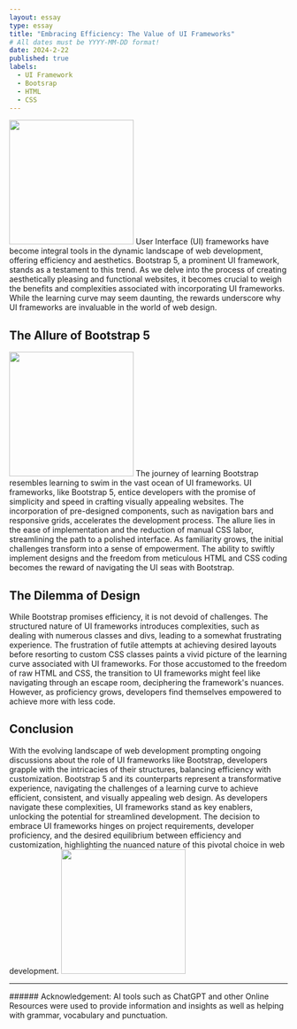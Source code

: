 ```yaml
---
layout: essay
type: essay
title: "Embracing Efficiency: The Value of UI Frameworks"
# All dates must be YYYY-MM-DD format!
date: 2024-2-22
published: true
labels:
  - UI Framework
  - Bootsrap
  - HTML
  - CSS
---
```

<img width="225px" 
     class="rounded float-start pe-4" 
     src="https://cdna.artstation.com/p/assets/images/images/019/010/986/large/joshua-prakash-office-desk.jpg?1561619626" >
User Interface (UI) frameworks have become integral tools in the dynamic landscape of web development, offering efficiency and aesthetics. Bootstrap 5, a prominent UI framework, stands as a testament to this trend. As we delve into the process of creating aesthetically pleasing and functional websites, it becomes crucial to weigh the benefits and complexities associated with incorporating UI frameworks. While the learning curve may seem daunting, the rewards underscore why UI frameworks are invaluable in the world of web design.

## The Allure of Bootstrap 5
<img width="225px" 
     class="rounded float-start pe-4" 
     src="https://htmlburger.com/blog/wp-content/uploads/2021/02/lets-talk-about-bootstrap.png" >
The journey of learning Bootstrap resembles learning to swim in the vast ocean of UI frameworks. UI frameworks, like Bootstrap 5, entice developers with the promise of simplicity and speed in crafting visually appealing websites. The incorporation of pre-designed components, such as navigation bars and responsive grids, accelerates the development process. The allure lies in the ease of implementation and the reduction of manual CSS labor, streamlining the path to a polished interface. As familiarity grows, the initial challenges transform into a sense of empowerment. The ability to swiftly implement designs and the freedom from meticulous HTML and CSS coding becomes the reward of navigating the UI seas with Bootstrap.

## The Dilemma of Design
While Bootstrap promises efficiency, it is not devoid of challenges. The structured nature of UI frameworks introduces complexities, such as dealing with numerous classes and divs, leading to a somewhat frustrating experience. The frustration of futile attempts at achieving desired layouts before resorting to custom CSS classes paints a vivid picture of the learning curve associated with UI frameworks. For those accustomed to the freedom of raw HTML and CSS, the transition to UI frameworks might feel like navigating through an escape room, deciphering the framework's nuances. However, as proficiency grows, developers find themselves empowered to achieve more with less code.

## Conclusion
With the evolving landscape of web development prompting ongoing discussions about the role of UI frameworks like Bootstrap, developers grapple with the intricacies of their structures, balancing efficiency with customization. Bootstrap 5 and its counterparts represent a transformative experience, navigating the challenges of a learning curve to achieve efficient, consistent, and visually appealing web design. As developers navigate these complexities, UI frameworks stand as key enablers, unlocking the potential for streamlined development. The decision to embrace UI frameworks hinges on project requirements, developer proficiency, and the desired equilibrium between efficiency and customization, highlighting the nuanced nature of this pivotal choice in web development.
<img width="225px" 
     class="rounded mx-auto d-block" 
     src="https://miro.medium.com/v2/resize:fit:1400/0*gfhvEGw7u8ZA5Gsc.png" >

<hr>
###### Acknowledgement: AI tools such as ChatGPT and other Online Resources were used to provide information and insights as well as helping with grammar, vocabulary and punctuation.
